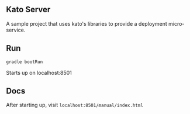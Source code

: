 Kato Server
---

A sample project that uses kato's libraries to provide a deployment micro-service.

Run
---

`gradle bootRun`

Starts up on localhost:8501

Docs
---

After starting up, visit `localhost:8501/manual/index.html`

